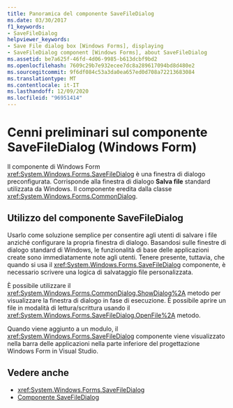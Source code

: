 ```yaml
---
title: Panoramica del componente SaveFileDialog
ms.date: 03/30/2017
f1_keywords:
- SaveFileDialog
helpviewer_keywords:
- Save File dialog box [Windows Forms], displaying
- SaveFileDialog component [Windows Forms], about SaveFileDialog
ms.assetid: be7a625f-46fd-4d06-9985-b613dcbf9bd2
ms.openlocfilehash: 7609c29b7e932ecee7dc8a289617094bd8d480e2
ms.sourcegitcommit: 9f6df084c53a3da0ea657ed0d708a72213683084
ms.translationtype: MT
ms.contentlocale: it-IT
ms.lasthandoff: 12/09/2020
ms.locfileid: "96951414"
---
```

# <a name="savefiledialog-component-overview-windows-forms"></a>Cenni preliminari sul componente SaveFileDialog (Windows Form)

Il componente di Windows Form <xref:System.Windows.Forms.SaveFileDialog> è una finestra di dialogo preconfigurata. Corrisponde alla finestra di dialogo **Salva file** standard utilizzata da Windows. Il componente eredita dalla classe <xref:System.Windows.Forms.CommonDialog>.

## <a name="working-with-the-savefiledialog-component"></a>Utilizzo del componente SaveFileDialog

Usarlo come soluzione semplice per consentire agli utenti di salvare i file anziché configurare la propria finestra di dialogo. Basandosi sulle finestre di dialogo standard di Windows, le funzionalità di base delle applicazioni create sono immediatamente note agli utenti. Tenere presente, tuttavia, che quando si usa il <xref:System.Windows.Forms.SaveFileDialog> componente, è necessario scrivere una logica di salvataggio file personalizzata.

È possibile utilizzare il <xref:System.Windows.Forms.CommonDialog.ShowDialog%2A> metodo per visualizzare la finestra di dialogo in fase di esecuzione. È possibile aprire un file in modalità di lettura/scrittura usando il <xref:System.Windows.Forms.SaveFileDialog.OpenFile%2A> metodo.

Quando viene aggiunto a un modulo, il <xref:System.Windows.Forms.SaveFileDialog> componente viene visualizzato nella barra delle applicazioni nella parte inferiore del progettazione Windows Form in Visual Studio.

## <a name="see-also"></a>Vedere anche

- <xref:System.Windows.Forms.SaveFileDialog>
- [Componente SaveFileDialog](savefiledialog-component-windows-forms.md)
